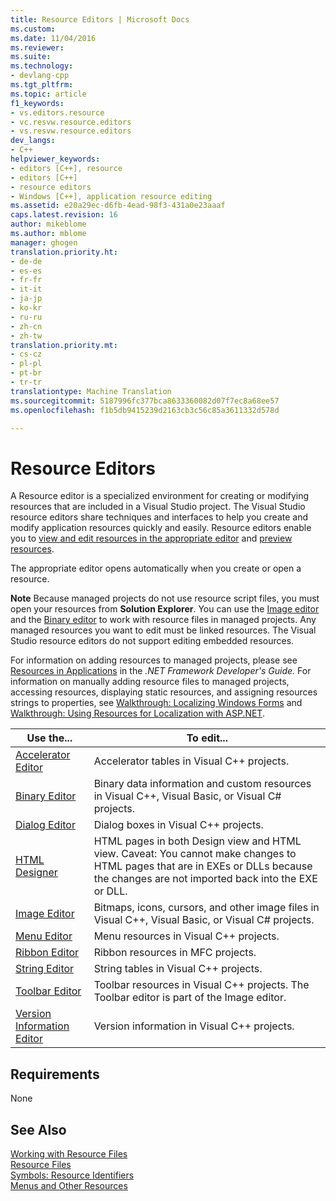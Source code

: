 ```yaml
---
title: Resource Editors | Microsoft Docs
ms.custom: 
ms.date: 11/04/2016
ms.reviewer: 
ms.suite: 
ms.technology:
- devlang-cpp
ms.tgt_pltfrm: 
ms.topic: article
f1_keywords:
- vs.editors.resource
- vc.resvw.resource.editors
- vs.resvw.resource.editors
dev_langs:
- C++
helpviewer_keywords:
- editors [C++], resource
- editors [C++]
- resource editors
- Windows [C++], application resource editing
ms.assetid: e20a29ec-d6fb-4ead-98f3-431a0e23aaaf
caps.latest.revision: 16
author: mikeblome
ms.author: mblome
manager: ghogen
translation.priority.ht:
- de-de
- es-es
- fr-fr
- it-it
- ja-jp
- ko-kr
- ru-ru
- zh-cn
- zh-tw
translation.priority.mt:
- cs-cz
- pl-pl
- pt-br
- tr-tr
translationtype: Machine Translation
ms.sourcegitcommit: 5187996fc377bca8633360082d07f7ec8a68ee57
ms.openlocfilehash: f1b5db9415239d2163cb3c56c85a3611332d578d

---
```

# Resource Editors
A Resource editor is a specialized environment for creating or modifying resources that are included in a Visual Studio project. The Visual Studio resource editors share techniques and interfaces to help you create and modify application resources quickly and easily. Resource editors enable you to [view and edit resources in the appropriate editor](../mfc/viewing-and-editing-resources-in-a-resource-editor.md) and [preview resources](../mfc/previewing-resources.md).  
  
 The appropriate editor opens automatically when you create or open a resource.  
  
 **Note** Because managed projects do not use resource script files, you must open your resources from **Solution Explorer**. You can use the [Image editor](../mfc/image-editor-for-icons.md) and the [Binary editor](../mfc/binary-editor.md) to work with resource files in managed projects. Any managed resources you want to edit must be linked resources. The Visual Studio resource editors do not support editing embedded resources.  
  
 For information on adding resources to managed projects, please see [Resources in Applications](http://msdn.microsoft.com/library/8ad495d4-2941-40cf-bf64-e82e85825890) in the *.NET Framework Developer's Guide.* For information on manually adding resource files to managed projects, accessing resources, displaying static resources, and assigning resources strings to properties, see [Walkthrough: Localizing Windows Forms](http://msdn.microsoft.com/en-us/9a96220d-a19b-4de0-9f48-01e5d82679e5) and [Walkthrough: Using Resources for Localization with ASP.NET](http://msdn.microsoft.com/library/bb4e5b44-e2b0-48ab-bbe9-609fb33900b6).  
  
|Use the...|To edit...|  
|----------------|----------------|  
|[Accelerator Editor](../mfc/accelerator-editor.md)|Accelerator tables in Visual C++ projects.|  
|[Binary Editor](../mfc/binary-editor.md)|Binary data information and custom resources in Visual C++, Visual Basic, or Visual C# projects.|  
|[Dialog Editor](../mfc/dialog-editor.md)|Dialog boxes in Visual C++ projects.|  
|[HTML Designer](http://msdn.microsoft.com/library/640043cc-3657-4677-a091-bc315e636477)|HTML pages in both Design view and HTML view. Caveat: You cannot make changes to HTML pages that are in EXEs or DLLs because the changes are not imported back into the EXE or DLL.|  
|[Image Editor](../mfc/image-editor-for-icons.md)|Bitmaps, icons, cursors, and other image files in Visual C++, Visual Basic, or Visual C# projects.|  
|[Menu Editor](../mfc/menu-editor.md)|Menu resources in Visual C++ projects.|  
|[Ribbon Editor](../mfc/ribbon-designer-mfc.md)|Ribbon resources in MFC projects.|  
|[String Editor](../mfc/string-editor.md)|String tables in Visual C++ projects.|  
|[Toolbar Editor](../mfc/toolbar-editor.md)|Toolbar resources in Visual C++ projects. The Toolbar editor is part of the Image editor.|  
|[Version Information Editor](../mfc/version-information-editor.md)|Version information in Visual C++ projects.|  
  
## Requirements  
 None  
  
## See Also  
 [Working with Resource Files](../mfc/working-with-resource-files.md)   
 [Resource Files](../mfc/resource-files-visual-studio.md)   
 [Symbols: Resource Identifiers](../mfc/symbols-resource-identifiers.md)   
 [Menus and Other Resources](https://msdn.microsoft.com/library/windows/desktop/ms632583.aspx)




<!--HONumber=Jan17_HO1-->


